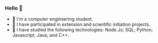 ### Hello 👋

- 🔭 I'm a computer engineering student.
- 🌱 I have participated in extension and scientific initiation projects.
- 🤔 I have studied the following technologies: Node.Js; SQL; Python; Javascript; Java; and C++.
